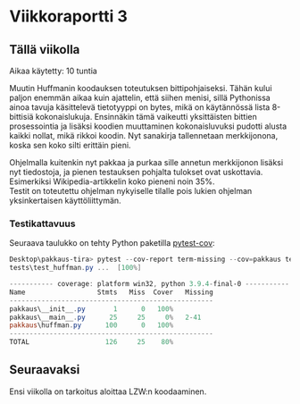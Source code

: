 # Viikkoraportti 3

## Tällä viikolla

Aikaa käytetty: 10 tuntia

Muutin Huffmanin koodauksen toteutuksen bittipohjaiseksi. Tähän kului paljon enemmän aikaa kuin ajattelin, että siihen menisi, sillä Pythonissa ainoa tavuja käsittelevä tietotyyppi on bytes, mikä on käytännössä lista 8-bittisiä kokonaislukuja. Ensinnäkin tämä vaikeutti yksittäisten bittien prosessointia ja lisäksi koodien muuttaminen kokonaisluvuksi pudotti alusta kaikki nollat, mikä rikkoi koodin. Nyt sanakirja tallennetaan merkkijonona, koska sen koko silti erittäin pieni.

Ohjelmalla kuitenkin nyt pakkaa ja purkaa sille annetun merkkijonon lisäksi nyt tiedostoja, ja pienen testauksen pohjalta tulokset ovat uskottavia.
Esimerkiksi Wikipedia-artikkelin koko pieneni noin 35%.  
Testit on toteutettu ohjelman nykyiselle tilalle pois lukien ohjelman yksinkertaisen käyttöliittymän.

### Testikattavuus

Seuraava taulukko on tehty Python paketilla [pytest-cov](https://pypi.org/project/pytest-cov/):

```powershell
Desktop\pakkaus-tira> pytest --cov-report term-missing --cov=pakkaus tests/
tests\test_huffman.py ...  [100%]

----------- coverage: platform win32, python 3.9.4-final-0 -----------
Name                  Stmts   Miss  Cover   Missing
---------------------------------------------------
pakkaus\__init__.py       1      0   100%
pakkaus\__main__.py      25     25     0%   2-41
pakkaus\huffman.py      100      0   100%
---------------------------------------------------
TOTAL                   126     25    80%

```

## Seuraavaksi

Ensi viikolla on tarkoitus aloittaa LZW:n koodaaminen.
